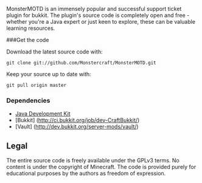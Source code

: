 MonsterMOTD is an immensely popular and successful support ticket plugin for bukkit. The plugin's source code is completely open and free - whether you're a Java expert or just keen to explore, these can be valuable learning resources. 

###Get the code

Download the latest source code with:

    git clone git://github.com/Monstercraft/MonsterMOTD.git
	
Keep your source up to date with:

    git pull origin master


### Dependencies

 * [Java Development Kit](http://www.oracle.com/technetwork/java/javase/downloads/)
 * [Bukkit] (http://ci.bukkit.org/job/dev-CraftBukkit/)
 * [Vault] (http://dev.bukkit.org/server-mods/vault/)


## Legal 

The entire source code is freely available under the GPLv3 terms. No content is under the copyright of Minecraft. The code is provided purely for educational purposes by the authors as freedom of expression.
